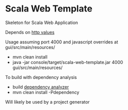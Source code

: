 Scala Web Template
===

Skeleton for Scala Web Application

Depends on [http values](https://github.com/SeanShubin/http-values)

Usage assuming port 4000 and javascript overrides at gui/src/main/resources/

- mvn clean install
- java -jar console/target/scala-web-template.jar 4000 gui/src/main/resources/

To build with dependency analysis

- build [dependency analyzer](https://github.com/SeanShubin/dependency-analyzer)
- mvn clean install -Pdependency

Will likely be used by a project generator
